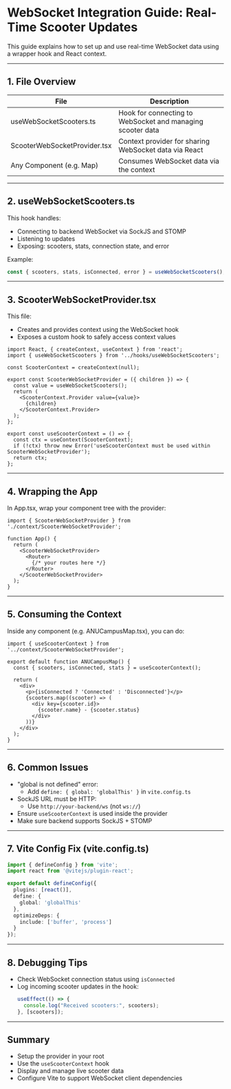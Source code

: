 # WebSocket Integration Guide: Real-Time Scooter Updates

This guide explains how to set up and use real-time WebSocket data using a wrapper hook and React context.

---

## 1. File Overview

| File                          | Description                                                |
|------------------------------|------------------------------------------------------------|
| useWebSocketScooters.ts      | Hook for connecting to WebSocket and managing scooter data |
| ScooterWebSocketProvider.tsx | Context provider for sharing WebSocket data via React      |
| Any Component (e.g. Map)     | Consumes WebSocket data via the context                    |

---

## 2. useWebSocketScooters.ts

This hook handles:
- Connecting to backend WebSocket via SockJS and STOMP
- Listening to updates
- Exposing: scooters, stats, connection state, and error

Example:

```ts
const { scooters, stats, isConnected, error } = useWebSocketScooters();
```

---

## 3. ScooterWebSocketProvider.tsx

This file:
- Creates and provides context using the WebSocket hook
- Exposes a custom hook to safely access context values

```tsx
import React, { createContext, useContext } from 'react';
import { useWebSocketScooters } from '../hooks/useWebSocketScooters';

const ScooterContext = createContext(null);

export const ScooterWebSocketProvider = ({ children }) => {
  const value = useWebSocketScooters();
  return (
    <ScooterContext.Provider value={value}>
      {children}
    </ScooterContext.Provider>
  );
};

export const useScooterContext = () => {
  const ctx = useContext(ScooterContext);
  if (!ctx) throw new Error('useScooterContext must be used within ScooterWebSocketProvider');
  return ctx;
};
```

---

## 4. Wrapping the App

In App.tsx, wrap your component tree with the provider:

```tsx
import { ScooterWebSocketProvider } from './context/ScooterWebSocketProvider';

function App() {
  return (
    <ScooterWebSocketProvider>
      <Router>
        {/* your routes here */}
      </Router>
    </ScooterWebSocketProvider>
  );
}
```

---

## 5. Consuming the Context

Inside any component (e.g. ANUCampusMap.tsx), you can do:

```tsx
import { useScooterContext } from '../context/ScooterWebSocketProvider';

export default function ANUCampusMap() {
  const { scooters, isConnected, stats } = useScooterContext();

  return (
    <div>
      <p>{isConnected ? 'Connected' : 'Disconnected'}</p>
      {scooters.map((scooter) => (
        <div key={scooter.id}>
          {scooter.name} - {scooter.status}
        </div>
      ))}
    </div>
  );
}
```

---

## 6. Common Issues

- "global is not defined" error:
  - Add `define: { global: 'globalThis' }` in `vite.config.ts`
- SockJS URL must be HTTP:
  - Use `http://your-backend/ws` (not `ws://`)
- Ensure `useScooterContext` is used inside the provider
- Make sure backend supports SockJS + STOMP

---

## 7. Vite Config Fix (vite.config.ts)

```ts
import { defineConfig } from 'vite';
import react from '@vitejs/plugin-react';

export default defineConfig({
  plugins: [react()],
  define: {
    global: 'globalThis'
  },
  optimizeDeps: {
    include: ['buffer', 'process']
  }
});
```

---

## 8. Debugging Tips

- Check WebSocket connection status using `isConnected`
- Log incoming scooter updates in the hook:
  ```ts
  useEffect(() => {
    console.log("Received scooters:", scooters);
  }, [scooters]);
  ```

---

## Summary

- Setup the provider in your root
- Use the `useScooterContext` hook
- Display and manage live scooter data
- Configure Vite to support WebSocket client dependencies